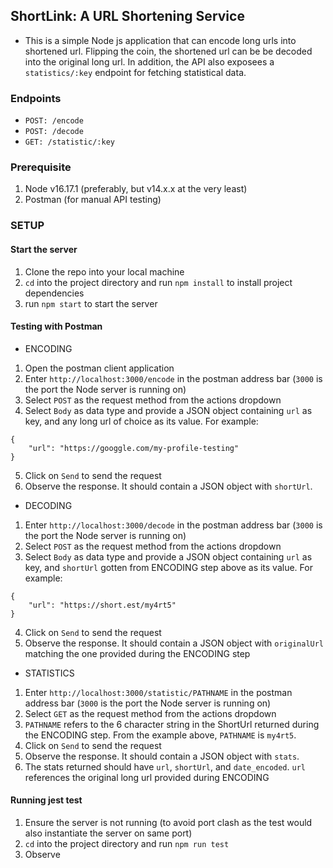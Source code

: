 ## ShortLink: A URL Shortening Service
- This is a simple Node js application that can encode long urls into shortened url. Flipping the coin, the shortened url can be be decoded into the original long url. In addition, the API also exposees a `statistics/:key` endpoint for fetching statistical data.

### Endpoints
- `POST: /encode`
- `POST: /decode`
- `GET: /statistic/:key`

### Prerequisite
1. Node v16.17.1 (preferably, but v14.x.x at the very least)
2. Postman (for manual API testing)

### SETUP

#### Start the server
1. Clone the repo into your local machine
2. `cd` into the project directory and run `npm install` to install project dependencies
3. run `npm start` to start the server


#### Testing with Postman

- ENCODING
1. Open the postman client application
2. Enter `http://localhost:3000/encode` in the postman address bar (`3000` is the port the Node server is running on)
3. Select `POST` as the request method from the actions dropdown
4. Select `Body` as data type and provide a JSON object containing `url` as key, and any long url of choice as its value. For example:
```
{
    "url": "https://googgle.com/my-profile-testing"
}
```

5. Click on `Send` to send the request
6. Observe the response. It should contain a JSON object with `shortUrl`.



- DECODING
1. Enter `http://localhost:3000/decode` in the postman address bar (`3000` is the port the Node server is running on)
2. Select `POST` as the request method from the actions dropdown
3. Select `Body` as data type and provide a JSON object containing `url` as key, and `shortUrl` gotten from ENCODING step above as its value. For example:
```
{
    "url": "https://short.est/my4rt5"
}
```

4. Click on `Send` to send the request
5. Observe the response. It should contain a JSON object with `originalUrl` matching the one provided during the ENCODING step



- STATISTICS
1. Enter `http://localhost:3000/statistic/PATHNAME` in the postman address bar (`3000` is the port the Node server is running on)
2. Select `GET` as the request method from the actions dropdown
3. `PATHNAME` refers to the 6 character string in the ShortUrl returned during the ENCODING step. From the example above, `PATHNAME` is `my4rt5`.
4. Click on `Send` to send the request
5. Observe the response. It should contain a JSON object with `stats`.
6. The stats returned should have `url`, `shortUrl`, and `date_encoded`. `url` references the original long url provided during ENCODING


#### Running jest test
1. Ensure the server is not running (to avoid port clash as the test would also instantiate the server on same port)
2. `cd` into the project directory and run `npm run test`
3. Observe
